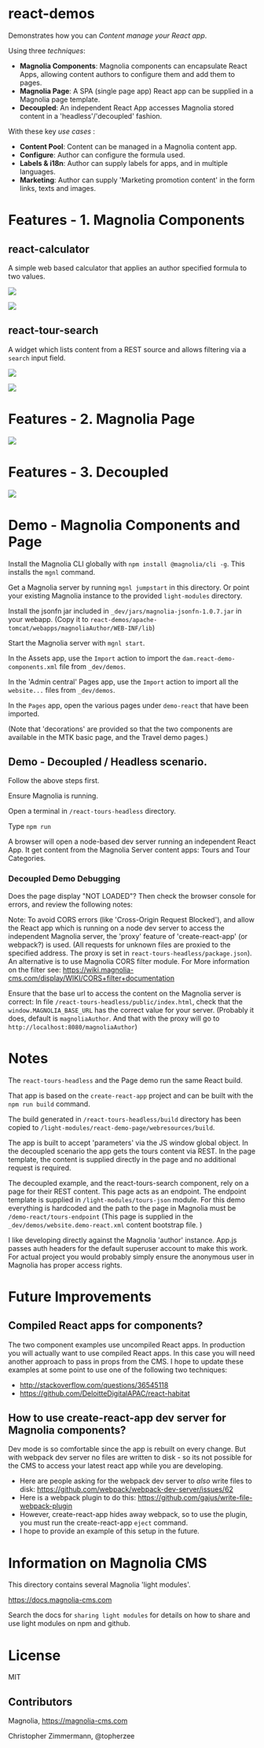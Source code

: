 # react-demos

Demonstrates how you can *Content manage your React app*.

Using three *techniques*:
* __Magnolia Components__: Magnolia components can encapsulate React Apps, allowing content authors to configure them and add them to pages.
* __Magnolia Page__: A SPA (single page app) React app can be supplied in a Magnolia page template.
* __Decoupled__: An independent React App accesses Magnolia stored content in a 'headless'/'decoupled' fashion.


With these key *use cases* :
* __Content Pool__: Content can be managed in a Magnolia content app.
* __Configure__: Author can configure the formula used.
* __Labels & i18n__: Author can supply labels for apps, and in multiple languages.
* __Marketing__: Author can supply 'Marketing promotion content' in the form links, texts and images.



# Features - 1. Magnolia Components

## react-calculator

A simple web based calculator that applies an author specified formula to two values.

![](_dev/README-react-component-calculator.png)

![](_dev/README-react-component-calculator-dialog.png)

## react-tour-search

A widget which lists content from a REST source and allows filtering via a `search` input field.

![](_dev/README-react-component-tour-search.png)

![](_dev/README-react-component-tour-search-dialog.png)

# Features - 2. Magnolia Page

![](_dev/README-react-page.jpg)

# Features - 3. Decoupled

![](_dev/README-react-decoupled.jpg)


# Demo - Magnolia Components and Page
Install the Magnolia CLI globally with `npm install @magnolia/cli -g`. This installs the `mgnl` command.

Get a Magnolia server by running `mgnl jumpstart` in this directory. Or point your existing Magnolia instance to the provided `light-modules` directory.

Install the jsonfn jar included in `_dev/jars/magnolia-jsonfn-1.0.7.jar` in your webapp. (Copy it to `react-demos/apache-tomcat/webapps/magnoliaAuthor/WEB-INF/lib`)

Start the Magnolia server with `mgnl start`.

In the Assets app, use the `Import` action to import the `dam.react-demo-components.xml` file from `_dev/demos`.

In the 'Admin central' Pages app, use the `Import` action to import all the `website...` files from `_dev/demos`.

In the `Pages` app, open the various pages under `demo-react` that have been imported.

(Note that 'decorations' are provided so that the two components are available in the MTK basic page, and the Travel demo pages.)

## Demo - Decoupled / Headless scenario.
Follow the above steps first.

Ensure Magnolia is running.

Open a terminal in `/react-tours-headless` directory.

Type `npm run`

A browser will open a node-based dev server running an independent React App. It get content from the Magnolia Server content apps: Tours and Tour Categories.

### Decoupled Demo Debugging
Does the page display "NOT LOADED"? Then check the browser console for errors, and review the following notes:

Note: To avoid CORS errors (like 'Cross-Origin Request Blocked'), and allow the React app which is running on a node dev server to access the independent Magnolia server, the 'proxy' feature of 'create-react-app' (or webpack?) is used. (All requests for unknown files are proxied to the specified address. The proxy is set in `react-tours-headless/package.json`). An alternative is to use Magnolia CORS filter module. For More information on the filter see: https://wiki.magnolia-cms.com/display/WIKI/CORS+filter+documentation

Ensure that the base url to access the content on the Magnolia server is correct: In file `/react-tours-headless/public/index.html`, check that the `window.MAGNOLIA_BASE_URL` has the correct value for your server. (Probably it does, default is `magnoliaAuthor`. And that with the proxy will go to `http://localhost:8080/magnoliaAuthor`)


# Notes
The `react-tours-headless` and the Page demo run the same React build.

That app is based on the `create-react-app` project and can be built with the `npm run build` command.

The build generated in `/react-tours-headless/build` directory has been copied to `/light-modules/react-demo-page/webresources/build`.

The app is built to accept 'parameters' via the JS window global object. In the decoupled scenario the app gets the tours content via REST. In the page template, the content is supplied directly in the page and no additional request is required.

The decoupled example, and the react-tours-search component, rely on a page for their REST content. This page acts as an endpoint. The endpoint template is supplied in `/light-modules/tours-json` module. For this demo everything is hardcoded and the path to the page in Magnolia must be  `/demo-react/tours-endpoint` (This page is supplied in the `_dev/demos/website.demo-react.xml` content bootstrap file. )

I like developing directly against the Magnolia 'author' instance.
App.js passes auth headers for the default superuser account to make this work.
For actual project you would probably simply ensure the anonymous user in Magnolia has proper access rights.


# Future Improvements

## Compiled React apps for components?
The two component examples use uncompiled React apps. In production you will actually want to use compiled React apps. In this case you will need another approach to pass in props from the CMS. I hope to update these examples at some point to use one of the following two techniques:
* http://stackoverflow.com/questions/36545118
* https://github.com/DeloitteDigitalAPAC/react-habitat

## How to use create-react-app dev server for Magnolia components?
Dev mode is so comfortable since the app is rebuilt on every change. But with webpack dev server no files are written to disk - so its not possible for the CMS to access your latest react app while you are developing.

* Here are people asking for the webpack dev server to *also* write files to disk: https://github.com/webpack/webpack-dev-server/issues/62
* Here is a webpack plugin to do this: https://github.com/gajus/write-file-webpack-plugin
* However, create-react-app hides away webpack, so to use the plugin, you must run the create-react-app `eject` command.
* I hope to provide an example of this setup in the future.




# Information on Magnolia CMS
This directory contains several Magnolia 'light modules'.

https://docs.magnolia-cms.com

Search the docs for `sharing light modules` for details on how to share and use light modules on npm and github.

# License

MIT

## Contributors

Magnolia, https://magnolia-cms.com

Christopher Zimmermann, @topherzee
